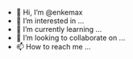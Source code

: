 - 👋 Hi, I’m @enkemax
- 👀 I’m interested in ...
- 🌱 I’m currently learning ...
- 💞️ I’m looking to collaborate on ...
- 📫 How to reach me ...

<!---
enkemax/enkemax is a ✨ special ✨ repository because its `README.md` (this file) appears on your GitHub profile.
You can click the Preview link to take a look at your changes.
--->
